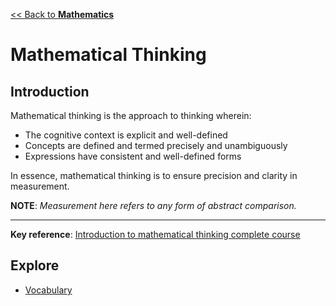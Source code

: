 [<< Back to **Mathematics**](https://pranigopu.github.io/mathematics)

# Mathematical Thinking
## Introduction
Mathematical thinking is the approach to thinking wherein:

- The cognitive context is explicit and well-defined
- Concepts are defined and termed precisely and unambiguously
- Expressions have consistent and well-defined forms

In essence, mathematical thinking is to ensure precision and clarity in measurement.

**NOTE**: _Measurement here refers to any form of abstract comparison._

---

**Key reference**: [Introduction to mathematical thinking complete course](https://www.youtube.com/watch?v=LN7cCW1rSsI)

## Explore
- [Vocabulary](https://pranigopu.github.io/mathematics/mathematical-thinking/vocabulary.html)